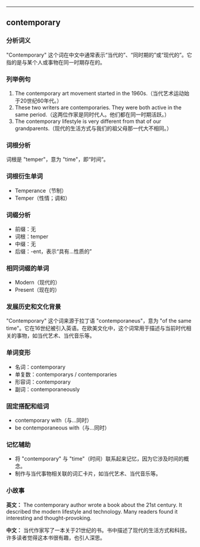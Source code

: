 
---------------
## contemporary
### 分析词义
"Contemporary" 这个词在中文中通常表示“当代的”、“同时期的”或“现代的”。它指的是与某个人或事物在同一时期存在的。

### 列举例句
1. The contemporary art movement started in the 1960s.（当代艺术运动始于20世纪60年代。）
2. These two writers are contemporaries. They were both active in the same period.（这两位作家是同时代人。他们都在同一时期活跃。）
3. The contemporary lifestyle is very different from that of our grandparents.（现代的生活方式与我们的祖父母那一代大不相同。）

### 词根分析
词根是 "temper"，意为 "time"，即“时间”。

### 词根衍生单词
- Temperance（节制）
- Temper（性情；调和）

### 词缀分析
- 前缀：无
- 词根：temper
- 中缀：无
- 后缀：-ent，表示“具有...性质的”

### 相同词缀的单词
- Modern（现代的）
- Present（现在的）

### 发展历史和文化背景
"Contemporary" 这个词来源于拉丁语 "contemporaneus"，意为 "of the same time"。它在16世纪被引入英语。在欧美文化中，这个词常用于描述与当前时代相关的事物，如当代艺术、当代音乐等。

### 单词变形
- 名词：contemporary
- 单复数：contemporarys / contemporaries
- 形容词：contemporary
- 副词：contemporaneously

### 固定搭配和组词
- contemporary with（与...同时）
- be contemporaneous with（与...同时）

### 记忆辅助
- 将 "contemporary" 与 "time"（时间）联系起来记忆，因为它涉及时间的概念。
- 制作与当代事物相关联的词汇卡片，如当代艺术、当代音乐等。

### 小故事
**英文：**
The contemporary author wrote a book about the 21st century. It described the modern lifestyle and technology. Many readers found it interesting and thought-provoking.

**中文：**
当代作家写了一本关于21世纪的书。书中描述了现代的生活方式和科技。许多读者觉得这本书很有趣，也引人深思。


